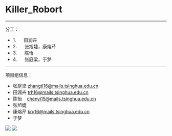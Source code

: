 # Killer_Robort
----------

分工：


* 1.      田润卉
* 2.      张旭婕，康熔芹
* 3.      陈怡
* 4.      张庭梁，于梦

----------
项目组信息：

- 张庭梁   zhangtl16@mails.tsinghua.edu.cn
- 田润卉   trh16@mails.tsinghua.edu.cn
- 陈怡    chenyi15@mails.tsinghua.edu.cn
- 张旭婕
- 康熔芹   krq16@mails.tsinghua.edu.cn
- 于梦

![](https://github.com/TingliangZhang/Killer_Robort/blob/master/thu-whole-logo.png)
![](https://github.com/TingliangZhang/Killer_Robort/blob/master/skyworks_logo.jpg)
